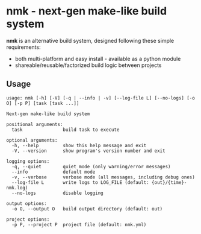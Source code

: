# nmk - next-gen make-like build system

**nmk** is an alternative build system, designed following these simple requirements:
* both multi-platform and easy install - available as a python module
* shareable/reusable/factorized build logic between projects

## Usage

```
usage: nmk [-h] [-V] [-q | --info | -v] [--log-file L] [--no-logs] [-o O] [-p P] [task [task ...]]

Next-gen make-like build system

positional arguments:
  task               build task to execute

optional arguments:
  -h, --help         show this help message and exit
  -V, --version      show program's version number and exit

logging options:
  -q, --quiet        quiet mode (only warning/error messages)
  --info             default mode
  -v, --verbose      verbose mode (all messages, including debug ones)
  --log-file L       write logs to LOG_FILE (default: {out}/{time}-nmk.log)
  --no-logs          disable logging

output options:
  -o O, --output O   build output directory (default: out)

project options:
  -p P, --project P  project file (default: nmk.yml)
```
